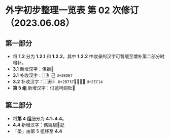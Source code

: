 # 外字初步整理一览表 第 02 次修订（2023.06.08）

## 第一部分

- 将 **1.2** 分为 **1.2.1** 和 **1.2.2**，其中 **1.2.2** 中收录的汉字可暂缓至增补第二部分时增补。
- **3.1** 新增汉字：佀𤰉𫘥
- **3.1** 补收汉字：⿰钅己 `U+2EDE7`
- **3.2** 补收汉字：⿰寿阝 `U+2B737`、⿱𰃮土 `U+2EC14`
- **第 5 组** 新增汉字：㐷䓕呺姛阰𬘢

## 第二部分

- 将**第 4 组**细分为 **4.1**~**4.4**。
- **4.4** 新增汉字：傌絖騉𨞪𨥈
- 「壆」由第 5 组移至 **4.4**
